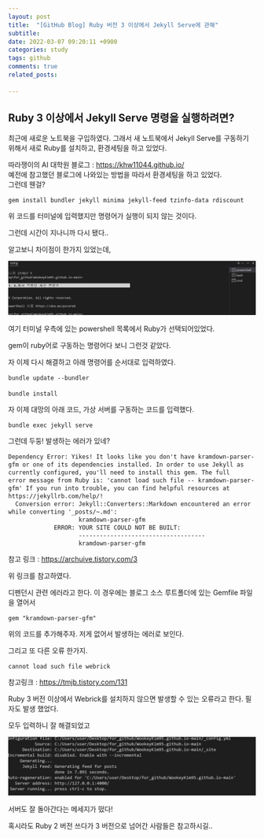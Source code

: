 ```yaml
---
layout: post
title:  "[GitHub Blog] Ruby 버전 3 이상에서 Jekyll Serve에 관해"
subtitle:   
date: 2022-03-07 09:20:11 +0900
categories: study
tags: github
comments: true
related_posts:

---
```


   
## Ruby 3 이상에서 Jekyll Serve 명령을 실행하려면?<br/>

최근에 새로운 노트북을 구입하였다. 그래서 새 노트북에서 Jekyll Serve를 구동하기 위해서 새로 Ruby를 설치하고, 환경세팅을 하고 있었다.<br/>

따라쟁이의 AI 대학원 블로그 : <https://khw11044.github.io/>
<br/>
예전에 참고했던 블로그에 나와있는 방법을 따라서 환경세팅을 하고 있었다.<br/>
그런데 웬걸?

```
gem install bundler jekyll minima jekyll-feed tzinfo-data rdiscount
```

위 코드를 터미널에 입력했지만 명령어가 실행이 되지 않는 것이다.<br/>

그런데 시간이 지나니까 다시 됐다..<br/>

알고보니 차이점이 한가지 있었는데,

![이미지1](https://github.com/WookeyKim95/WookeyKim95.github.io/blob/main/assets/img/study/github/2022-03-07_github_1.jpg?raw=true)

여기 터미널 우측에 있는 powershell 목록에서 Ruby가 선택되어있었다. <br/>

gem이 ruby어로 구동하는 명령어다 보니 그런것 같았다.<br/>

자 이제 다시 해결하고 아래 명령어를 순서대로 입력하였다.<br/>
```
bundle update --bundler

bundle install
```

자 이제 대망의 아래 코드, 가상 서버를 구동하는 코드를 입력했다.<br/>

```
bundle exec jekyll serve
```

그런데 두둥! 발생하는 에러가 있네?

```
Dependency Error: Yikes! It looks like you don't have kramdown-parser-gfm or one of its dependencies installed. In order to use Jekyll as currently configured, you'll need to install this gem. The full 
error message from Ruby is: 'cannot load such file -- kramdown-parser-gfm' If you run into trouble, you can find helpful resources at https://jekyllrb.com/help/!
  Conversion error: Jekyll::Converters::Markdown encountered an error while converting '_posts/~.md':
                    kramdown-parser-gfm
             ERROR: YOUR SITE COULD NOT BE BUILT:
                    ------------------------------------
                    kramdown-parser-gfm
```

참고 링크 : <https://archuive.tistory.com/3>

위 링크를 참고하였다.<br/>

디펜던시 관련 에러라고 한다. 이 경우에는 블로그 소스 루트폴더에 있는 Gemfile 파일을 열어서

```
gem "kramdown-parser-gfm"
```

위의 코드를 추가해주자. 저게 없어서 발생하는 에러로 보인다.<br/>

그리고 또 다른 오류 한가지.<br/>

```
cannot load such file webrick
```

참고링크 : <https://tmjb.tistory.com/131>

Ruby 3 버전 이상에서 Webrick를 설치하지 않으면 발생할 수 있는 오류라고 한다. 필자도 발생 했었다.<br/>

모두 입력하니 잘 해결되었고

![이미지2](https://github.com/WookeyKim95/WookeyKim95.github.io/blob/main/assets/img/study/github/2022-03-07_github_2.jpg?raw=true)

서버도 잘 돌아간다는 메세지가 떴다!<br/>

혹시라도 Ruby 2 버전 쓰다가 3 버전으로 넘어간 사람들은 참고하시길..